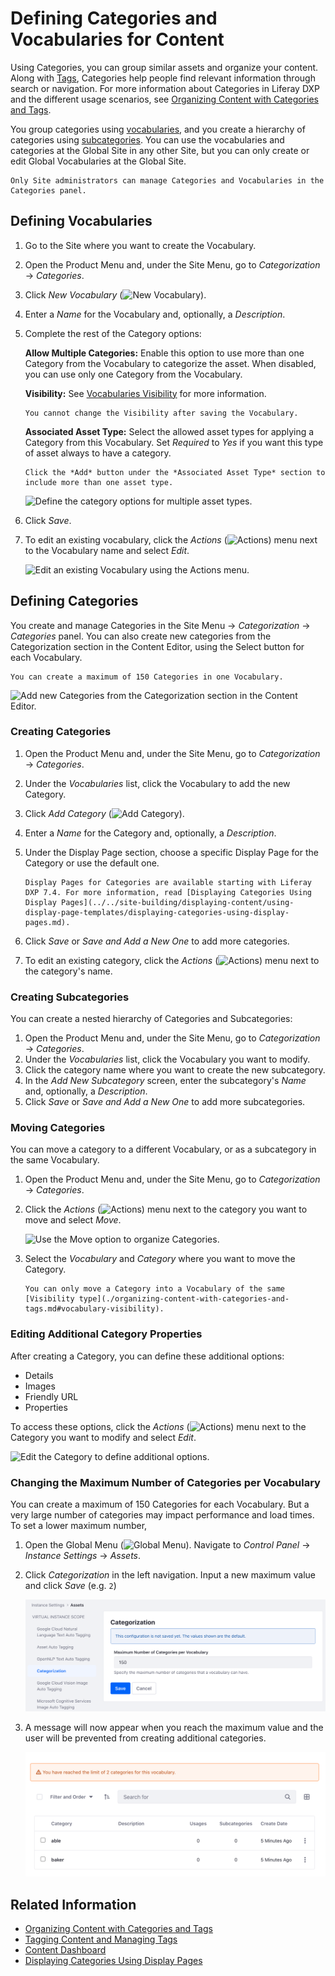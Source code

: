 # Defining Categories and Vocabularies for Content

Using Categories, you can group similar assets and organize your content. Along with [Tags](./tagging-content-and-managing-tags.md), Categories help people find relevant information through search or navigation. For more information about Categories in Liferay DXP and the different usage scenarios, see [Organizing Content with Categories and Tags](organizing-content-with-categories-and-tags.md).

You group categories using [vocabularies](#defining-vocabularies), and you create a hierarchy of categories using [subcategories](#creating-subcategories). You can use the vocabularies and categories at the Global Site in any other Site, but you can only create or edit Global Vocabularies at the Global Site.

```{note}
Only Site administrators can manage Categories and Vocabularies in the Categories panel.
```

## Defining Vocabularies

1. Go to the Site where you want to create the Vocabulary.
1. Open the Product Menu and, under the Site Menu, go to *Categorization* &rarr; *Categories*.
1. Click *New Vocabulary* (![New Vocabulary](../../images/icon-plus.png)).
1. Enter a *Name* for the Vocabulary and, optionally, a *Description*.
1. Complete the rest of the Category options:

   **Allow Multiple Categories:** Enable this option to use more than one Category from the Vocabulary to categorize the asset. When disabled, you can use only one Category from the Vocabulary.

   **Visibility:** See [Vocabularies Visibility](./organizing-content-with-categories-and-tags.md#vocabulary-visibility) for more information.

   ```{important}
   You cannot change the Visibility after saving the Vocabulary.
   ```

   **Associated Asset Type:** Select the allowed asset types for applying a Category from this Vocabulary. Set *Required* to *Yes* if you want this type of asset always to have a category.

   ```{tip}
   Click the *Add* button under the *Associated Asset Type* section to include more than one asset type.
   ```

   ![Define the category options for multiple asset types.](./defining-categories-and-vocabularies-for-content/images/02.png)

1. Click *Save*.
1. To edit an existing vocabulary, click the *Actions* (![Actions](../../images/icon-actions.png)) menu next to the Vocabulary name and select *Edit*.

    ![Edit an existing Vocabulary using the Actions menu.](./defining-categories-and-vocabularies-for-content/images/08.png)

## Defining Categories

You create and manage Categories in the Site Menu &rarr; *Categorization* &rarr; *Categories* panel. You can also create new categories from the Categorization section in the Content Editor, using the Select button for each Vocabulary.

```{important}
You can create a maximum of 150 Categories in one Vocabulary.
```

![Add new Categories from the Categorization section in the Content Editor.](./defining-categories-and-vocabularies-for-content/images/04.png)

### Creating Categories

1. Open the Product Menu and, under the Site Menu, go to *Categorization* &rarr; *Categories*.
1. Under the *Vocabularies* list, click the Vocabulary to add the new Category.
1. Click *Add Category* (![Add Category](../../images/icon-add.png)).
1. Enter a *Name* for the Category and, optionally, a *Description*.
1. Under the Display Page section, choose a specific Display Page for the Category or use the default one.

   ```{note}
   Display Pages for Categories are available starting with Liferay DXP 7.4. For more information, read [Displaying Categories Using Display Pages](../../site-building/displaying-content/using-display-page-templates/displaying-categories-using-display-pages.md).
   ```

1. Click *Save* or *Save and Add a New One* to add more categories.
1. To edit an existing category, click the *Actions* (![Actions](../../images/icon-actions.png)) menu next to the category's name.

### Creating Subcategories

You can create a nested hierarchy of Categories and Subcategories:

1. Open the Product Menu and, under the Site Menu, go to *Categorization* &rarr; *Categories*.
1. Under the *Vocabularies* list, click the Vocabulary you want to modify.
1. Click the category name where you want to create the new subcategory.
1. In the *Add New Subcategory* screen, enter the subcategory's *Name* and, optionally, a *Description*.
1. Click *Save* or *Save and Add a New One* to add more subcategories.

### Moving Categories

You can move a category to a different Vocabulary, or as a subcategory in the same Vocabulary.

1. Open the Product Menu and, under the Site Menu, go to *Categorization* &rarr; *Categories*.
1. Click the *Actions* (![Actions](../../images/icon-actions.png)) menu next to the category you want to move and select *Move*.

    ![Use the Move option to organize Categories.](./defining-categories-and-vocabularies-for-content/images/03.png)

1. Select the *Vocabulary* and *Category* where you want to move the Category.

    ```{note}
    You can only move a Category into a Vocabulary of the same [Visibility type](./organizing-content-with-categories-and-tags.md#vocabulary-visibility).
    ```

### Editing Additional Category Properties

After creating a Category, you can define these additional options:

- Details
- Images
- Friendly URL
- Properties

To access these options, click the *Actions* (![Actions](../../images/icon-actions.png)) menu next to the Category you want to modify and select *Edit*.

![Edit the Category to define additional options.](./defining-categories-and-vocabularies-for-content/images/10.png)

### Changing the Maximum Number of Categories per Vocabulary

You can create a maximum of 150 Categories for each Vocabulary. But a very large number of categories may impact performance and load times. To set a lower maximum number,

1. Open the Global Menu (![Global Menu](../../images/icon-applications-menu.png)). Navigate to *Control Panel* &rarr; *Instance Settings* &rarr; *Assets*.

1. Click *Categorization* in the left navigation. Input a new maximum value and click *Save* (e.g. `2`)

    ![Set a new maximum value of Categories.](./defining-categories-and-vocabularies-for-content/images/11.png)

1.  A message will now appear when you reach the maximum value and the user will be prevented from creating additional categories.

    ![A message will appear when you reach the maximum value.](./defining-categories-and-vocabularies-for-content/images/12.png)

## Related Information

- [Organizing Content with Categories and Tags](./organizing-content-with-categories-and-tags.md)
- [Tagging Content and Managing Tags](./tagging-content-and-managing-tags.md)
- [Content Dashboard](../content-dashboard/about-the-content-dashboard.md)
- [Displaying Categories Using Display Pages](../../site-building/displaying-content/using-display-page-templates/displaying-categories-using-display-pages.md)
